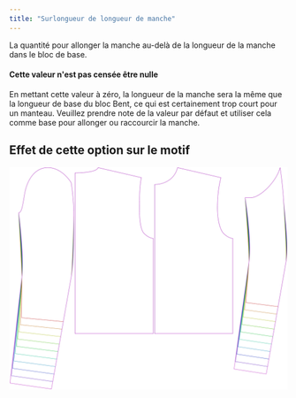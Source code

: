 ```yaml
---
title: "Surlongueur de longueur de manche"
---
```


La quantité pour allonger la manche au-delà de la longueur de la manche dans le bloc de base.

<Note>

#### Cette valeur n'est pas censée être nulle

En mettant cette valeur à zéro, la longueur de la manche sera la même que la longueur de base du bloc Bent,
ce qui est certainement trop court pour un manteau.
Veuillez prendre note de la valeur par défaut et utiliser cela comme base pour allonger ou raccourcir la manche.

</Note>

## Effet de cette option sur le motif

![Cette image montre l'effet de cette option en superposant plusieurs variantes qui ont une valeur différente pour cette option](bent_sleevelengthbonus_sample.svg "Effet de cette option sur le modèle")
